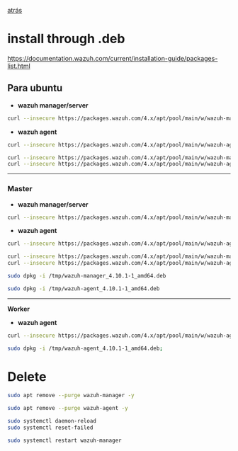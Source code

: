 [atrás](./20-wazuh.md)

# install through  .deb
https://documentation.wazuh.com/current/installation-guide/packages-list.html

## Para ubuntu

+ **wazuh manager/server**
``` bash 
curl --insecure https://packages.wazuh.com/4.x/apt/pool/main/w/wazuh-manager/wazuh-manager_4.10.1-1_amd64.deb -o /tmp/wazuh-manager_4.10.1-1_amd64.deb
```

+ **wazuh agent**
```bash 
curl --insecure https://packages.wazuh.com/4.x/apt/pool/main/w/wazuh-agent/wazuh-agent_4.10.1-1_amd64.deb -o /tmp/wazuh-agent_4.10.1-1_amd64.deb
```

```bash 
curl --insecure https://packages.wazuh.com/4.x/apt/pool/main/w/wazuh-manager/wazuh-manager_4.10.1-1_amd64.deb -o /tmp/wazuh-manager_4.10.1-1_amd64.deb
curl --insecure https://packages.wazuh.com/4.x/apt/pool/main/w/wazuh-agent/wazuh-agent_4.10.1-1_amd64.deb -o /tmp/wazuh-agent_4.10.1-1_amd64.deb
```


---
### **Master**

+ **wazuh manager/server**
``` bash 
curl --insecure https://packages.wazuh.com/4.x/apt/pool/main/w/wazuh-manager/wazuh-manager_4.10.1-1_amd64.deb -o /tmp/wazuh-manager_4.10.1-1_amd64.deb
```

+ **wazuh agent**
```bash 
curl --insecure https://packages.wazuh.com/4.x/apt/pool/main/w/wazuh-agent/wazuh-agent_4.10.1-1_amd64.deb -o /tmp/wazuh-agent_4.10.1-1_amd64.deb
```
```bash 
curl --insecure https://packages.wazuh.com/4.x/apt/pool/main/w/wazuh-manager/wazuh-manager_4.10.1-1_amd64.deb -o /tmp/wazuh-manager_4.10.1-1_amd64.deb
curl --insecure https://packages.wazuh.com/4.x/apt/pool/main/w/wazuh-agent/wazuh-agent_4.10.1-1_amd64.deb -o /tmp/wazuh-agent_4.10.1-1_amd64.deb
```

```bash 
sudo dpkg -i /tmp/wazuh-manager_4.10.1-1_amd64.deb 
```
```bash 
sudo dpkg -i /tmp/wazuh-agent_4.10.1-1_amd64.deb
```


---
**Worker**

+ **wazuh agent**
```bash 
curl --insecure https://packages.wazuh.com/4.x/apt/pool/main/w/wazuh-agent/wazuh-agent_4.10.1-1_amd64.deb -o /tmp/wazuh-agent_4.10.1-1_amd64.deb
```

```bash 
sudo dpkg -i /tmp/wazuh-agent_4.10.1-1_amd64.deb;
```




# Delete

```bash 
sudo apt remove --purge wazuh-manager -y
```

```bash 
sudo apt remove --purge wazuh-agent -y
```

```bash 
sudo systemctl daemon-reload
sudo systemctl reset-failed
```
```bash 
sudo systemctl restart wazuh-manager
```